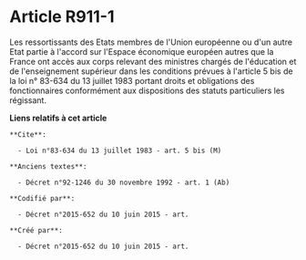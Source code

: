 # Article R911-1

Les ressortissants des Etats membres de l'Union européenne ou d'un autre Etat partie à l'accord sur l'Espace économique
européen autres que la France ont accès aux corps relevant des ministres chargés de l'éducation et de l'enseignement
supérieur dans les conditions prévues à l'article 5 bis de la loi n° 83-634 du 13 juillet 1983 portant droits et obligations
des fonctionnaires conformément aux dispositions des statuts particuliers les régissant.

**Liens relatifs à cet article**

	**Cite**:

	  - Loi n°83-634 du 13 juillet 1983 - art. 5 bis (M)

	**Anciens textes**:

	  - Décret n°92-1246 du 30 novembre 1992 - art. 1 (Ab)

	**Codifié par**:

	  - Décret n°2015-652 du 10 juin 2015 - art.

	**Créé par**:

	  - Décret n°2015-652 du 10 juin 2015 - art.
